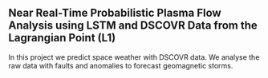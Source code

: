 ## **Near Real-Time Probabilistic Plasma Flow Analysis using LSTM and DSCOVR Data from the Lagrangian Point (L1)**
In this project we predict space weather with DSCOVR data. We analyse the raw data with faults and anomalies to forecast geomagnetic storms.

